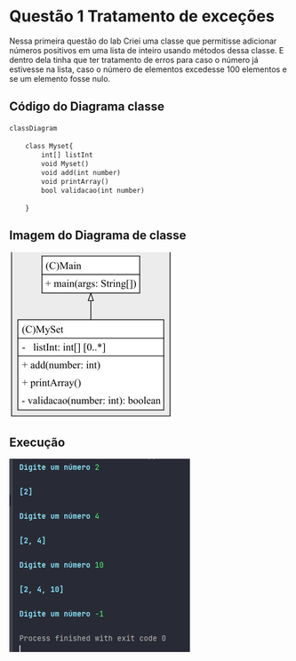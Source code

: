 
# Questão 1 Tratamento de exceções

Nessa primeira questão do lab Criei uma classe que permitisse adicionar números positivos em uma lista de inteiro usando métodos dessa classe. E dentro dela tinha que ter tratamento de erros para caso o número já estivesse na lista, caso o número de elementos excedesse 100 elementos e se um elemento fosse nulo.


## Código do Diagrama classe
    classDiagram

        class Myset{
            int[] listInt
            void Myset()
            void add(int number)
            void printArray()
            bool validacao(int number)

        }

## Imagem do Diagrama de classe
![Diagrama](https://github.com/Danilo505/LabWeek2/blob/main/src/Question1/Imagens/DiagramaDeClasse1.jpeg)

## Execução
![Execução](https://github.com/Danilo505/LabWeek2/blob/main/src/Question1/Imagens/Execucao1.jpeg)        